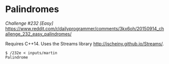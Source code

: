 # Palindromes
*Challenge #232 [Easy]*
https://www.reddit.com/r/dailyprogrammer/comments/3kx6oh/20150914_challenge_232_easy_palindromes/

Requires C++14. Uses the Streams library http://jscheiny.github.io/Streams/.

```
$ /232e < inputs/martin
Palindrome
```
